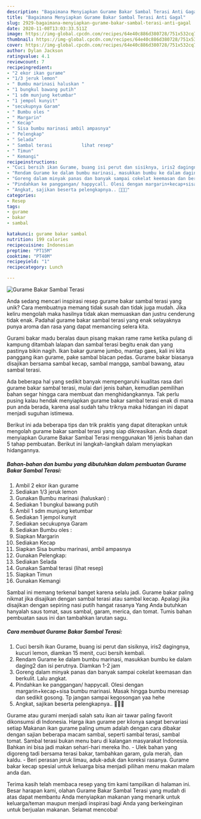 ```yaml
---
description: "Bagaimana Menyiapkan Gurame Bakar Sambal Terasi Anti Gagal"
title: "Bagaimana Menyiapkan Gurame Bakar Sambal Terasi Anti Gagal"
slug: 2929-bagaimana-menyiapkan-gurame-bakar-sambal-terasi-anti-gagal
date: 2020-11-08T13:03:33.511Z
image: https://img-global.cpcdn.com/recipes/64e40c886d380728/751x532cq70/gurame-bakar-sambal-terasi-foto-resep-utama.jpg
thumbnail: https://img-global.cpcdn.com/recipes/64e40c886d380728/751x532cq70/gurame-bakar-sambal-terasi-foto-resep-utama.jpg
cover: https://img-global.cpcdn.com/recipes/64e40c886d380728/751x532cq70/gurame-bakar-sambal-terasi-foto-resep-utama.jpg
author: Dylan Jackson
ratingvalue: 4.1
reviewcount: 7
recipeingredient:
- "2 ekor ikan gurame"
- "1/3 jeruk lemon"
- " Bumbu marinasi haluskan "
- "1 bungkul bawang putih"
- "1 sdm munjung ketumbar"
- "1 jempol kunyit"
- "secukupnya Garam"
- " Bumbu oles "
- " Margarin"
- " Kecap"
- " Sisa bumbu marinasi ambil ampasnya"
- " Pelengkap"
- " Selada"
- " Sambal terasi           lihat resep"
- " Timun"
- " Kemangi"
recipeinstructions:
- "Cuci bersih ikan Gurame, buang isi perut dan sisiknya, iris2 dagingnya, kucuri lemon, diamkan 15 menit, cuci bersih kembali."
- "Rendam Gurame ke dalam bumbu marinasi, masukkan bumbu ke dalam daging2 dan isi perutnya. Diamkan 1-2 jam"
- "Goreng dalam minyak panas dan banyak sampai cokelat keemasan dan berkulit. Lalu angkat."
- "Pindahkan ke panggangan/ happycall. Olesi dengan margarin+kecap+sisa bumbu marinasi. Masak hingga bumbu meresap dan sedikit gosong. Tp jangan sampai kegosongan yaa hehe"
- "Angkat, sajikan beserta pelengkapnya.. 🥰🥰🥰"
categories:
- Resep
tags:
- gurame
- bakar
- sambal

katakunci: gurame bakar sambal 
nutrition: 199 calories
recipecuisine: Indonesian
preptime: "PT15M"
cooktime: "PT40M"
recipeyield: "1"
recipecategory: Lunch

---
```



![Gurame Bakar Sambal Terasi](https://img-global.cpcdn.com/recipes/64e40c886d380728/751x532cq70/gurame-bakar-sambal-terasi-foto-resep-utama.jpg)

Anda sedang mencari inspirasi resep gurame bakar sambal terasi yang unik? Cara membuatnya memang tidak susah dan tidak juga mudah. Jika keliru mengolah maka hasilnya tidak akan memuaskan dan justru cenderung tidak enak. Padahal gurame bakar sambal terasi yang enak selayaknya punya aroma dan rasa yang dapat memancing selera kita.

Gurami bakar madu beralas daun pisang makan rame rame ketika pulang di kampung ditambah lalapan dan sambal terasi begitu enak dan yang pastinya bikin nagih. Ikan bakar gurame jumbo, mantap gaes, kali ini kita panggang ikan gurame, pake sambal blacan pedas. Gurame bakar biasanya disajikan bersama sambal kecap, sambal mangga, sambal bawang, atau sambal terasi.

Ada beberapa hal yang sedikit banyak mempengaruhi kualitas rasa dari gurame bakar sambal terasi, mulai dari jenis bahan, kemudian pemilihan bahan segar hingga cara membuat dan menghidangkannya. Tak perlu pusing kalau hendak menyiapkan gurame bakar sambal terasi enak di mana pun anda berada, karena asal sudah tahu triknya maka hidangan ini dapat menjadi suguhan istimewa.


Berikut ini ada beberapa tips dan trik praktis yang dapat diterapkan untuk mengolah gurame bakar sambal terasi yang siap dikreasikan. Anda dapat menyiapkan Gurame Bakar Sambal Terasi menggunakan 16 jenis bahan dan 5 tahap pembuatan. Berikut ini langkah-langkah dalam menyiapkan hidangannya.

<!--inarticleads1-->

##### Bahan-bahan dan bumbu yang dibutuhkan dalam pembuatan Gurame Bakar Sambal Terasi:

1. Ambil 2 ekor ikan gurame
1. Sediakan 1/3 jeruk lemon
1. Gunakan  Bumbu marinasi (haluskan) :
1. Sediakan 1 bungkul bawang putih
1. Ambil 1 sdm munjung ketumbar
1. Sediakan 1 jempol kunyit
1. Sediakan secukupnya Garam
1. Sediakan  Bumbu oles :
1. Siapkan  Margarin
1. Sediakan  Kecap
1. Siapkan  Sisa bumbu marinasi, ambil ampasnya
1. Gunakan  Pelengkap:
1. Sediakan  Selada
1. Gunakan  Sambal terasi           (lihat resep)
1. Siapkan  Timun
1. Gunakan  Kemangi


Sambal ini memang terkenal banget karena selalu jadi. Gurame bakar paling nikmat jika disajikan dengan sambal terasi atau sambal kecap. Apalagi jika disajikan dengan sepiring nasi putih hangat rasanya Yang Anda butuhkan hanyalah saus tomat, saus sambal, garam, merica, dan tomat. Tumis bahan pembuatan saus ini dan tambahkan larutan sagu. 

<!--inarticleads2-->

##### Cara membuat Gurame Bakar Sambal Terasi:

1. Cuci bersih ikan Gurame, buang isi perut dan sisiknya, iris2 dagingnya, kucuri lemon, diamkan 15 menit, cuci bersih kembali.
1. Rendam Gurame ke dalam bumbu marinasi, masukkan bumbu ke dalam daging2 dan isi perutnya. Diamkan 1-2 jam
1. Goreng dalam minyak panas dan banyak sampai cokelat keemasan dan berkulit. Lalu angkat.
1. Pindahkan ke panggangan/ happycall. Olesi dengan margarin+kecap+sisa bumbu marinasi. Masak hingga bumbu meresap dan sedikit gosong. Tp jangan sampai kegosongan yaa hehe
1. Angkat, sajikan beserta pelengkapnya.. 🥰🥰🥰


Gurame atau gurami menjadi salah satu ikan air tawar paling favorit dikonsumsi di Indonesia. Harga ikan gurame per kilonya sangat bervariasi setiap Makanan ikan gurame paling umum adalah dengan cara dibakar dengan sajian beberapa macam sambal, seperti sambal terasi, sambal tomat. Sambal terasi bukan menu baru di kalangan masyarakat Indonesia. Bahkan ini bisa jadi makan sehari-hari mereka lho. - Ulek bahan yang digoreng tadi bersama terasi bakar, tambahkan garam, gula merah, dan kaldu. - Beri perasan jeruk limau, aduk-aduk dan koreksi rasanya. Gurame bakar kecap spesial untuk keluarga bisa menjadi pilihan menu makan malam anda dan. 

Terima kasih telah membaca resep yang tim kami tampilkan di halaman ini. Besar harapan kami, olahan Gurame Bakar Sambal Terasi yang mudah di atas dapat membantu Anda menyiapkan makanan yang menarik untuk keluarga/teman maupun menjadi inspirasi bagi Anda yang berkeinginan untuk berjualan makanan. Selamat mencoba!
